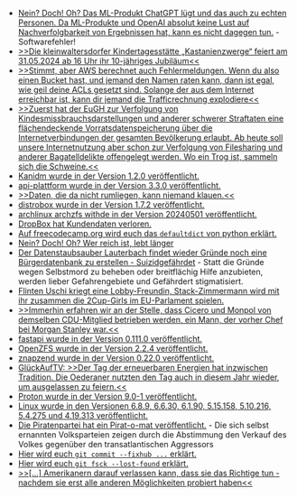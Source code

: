 * [Nein? Doch! Oh? Das ML-Produkt ChatGPT lügt und das auch zu echten Personen. Da ML-Produkte und OpenAI absolut keine Lust auf Nachverfolgbarkeit von Ergebnissen hat, kann es nicht dagegen tun.](https://noyb.eu/de/chatgpt-provides-false-information-about-people-and-openai-cant-correct-it) - Softwarefehler!
* [>>Die kleinwaltersdorfer Kindertagesstätte „Kastanienzwerge“ feiert am 31.05.2024 ab 16 Uhr ihr 10-jähriges Jubiläum<<](https://kleinwaltersdorf.de/index.php/2024/04/28/10-jahre-kastanienzwerge/)
* [>>Stimmt, aber AWS berechnet auch Fehlermeldungen. Wenn du also einen Bucket hast, und jemand den Namen raten kann, dann ist egal, wie geil deine ACLs gesetzt sind. Solange der aus dem Internet erreichbar ist, kann dir jemand die Trafficrechnung explodiere<<](https://blog.fefe.de/?ts=98ce33e2)
* [>>Zuerst hat der EuGH zur Verfolgung von Kindesmissbrauchsdarstellungen und anderer schwerer Straftaten eine flächendeckende Vorratsdatenspeicherung über die Internetverbindungen der gesamten Bevölkerung erlaubt. Ab heute soll unsere Internetnutzung aber schon zur Verfolgung von Filesharing und anderer Bagatelldelikte offengelegt werden. Wo ein Trog ist, sammeln sich die Schweine.<<](https://www.patrick-breyer.de/piraten-zur-vorratsdatenspeicherung-wo-ein-trog-ist-sammeln-sich-die-schweine/)
* [Kanidm wurde in der Version 1.2.0 veröffentlicht.](https://github.com/kanidm/kanidm/releases/tag/v1.2.0)
* [api-plattform wurde in der Version 3.3.0 veröffentlicht.](https://github.com/api-platform/api-platform/releases/tag/v3.3.0)
* [>>Daten, die da nicht rumliegen, kann niemand klauen.<<](https://blog.fefe.de/?ts=98cc77b5)
* [distrobox wurde in der Version 1.7.2 veröffentlicht.](https://github.com/89luca89/distrobox/releases/tag/1.7.2.0)
* [archlinux archzfs withde in der Version 20240501 veröffentlicht.](https://github.com/stevleibelt/arch-linux-live-cd-iso-with-zfs/releases/tag/20240501)
* [DropBox hat Kundendaten verloren.](https://www.bleepingcomputer.com/news/security/dropbox-says-hackers-stole-customer-data-auth-secrets-from-esignature-service/)
* [Auf freecodecamp.org wird euch das `defaultdict` von python erklärt.](https://www.freecodecamp.org/news/how-to-use-defaultdict-python/)
* [Nein? Doch! Oh? Wer reich ist, lebt länger](https://blog.fefe.de/?ts=98cd2ce8)
* [Der Datenstaubsauber Lauterbach findet wieder Gründe noch eine Bürgerdatenbank zu erstellen - Suizidgefährdet](https://blog.fefe.de/?ts=98cd68ac) - Statt die Gründe wegen Selbstmord zu beheben oder breitflächig Hilfe anzubieten, werden lieber Gefahrengebiete und Gefährdert stigmatisiert.
* [Flinten Uschi kriegt eine Lobby-Freundin, Stack-Zimmermann wird mit ihr zusammen die 2Cup-Girls im EU-Parlament spielen.](https://blog.fefe.de/?ts=98cd9114)
* [>>Immerhin erfahren wir an der Stelle, dass Cicero und Monpol von demselben CDU-Mitglied betrieben werden, ein Mann, der vorher Chef bei Morgan Stanley war.<<](https://blog.fefe.de/?ts=98cdfe7c)
* [fastapi wurde in der Version 0.111.0 veröffentlicht.](https://github.com/tiangolo/fastapi/releases/tag/0.111.0)
* [OpenZFS wurde in der Version 2.2.4 veröffentlicht.](https://github.com/openzfs/zfs/releases/tag/zfs-2.2.4)
* [znapzend wurde in der Version 0.22.0 veröffentlicht.](https://github.com/oetiker/znapzend/releases/tag/v0.22.0)
* [GlückAufTV: >>Der Tag der erneuerbaren Energien hat inzwischen Tradition. Die Oederaner nutzten den Tag auch in diesem Jahr wieder, um ausgelassen zu feiern.<<](https://www.youtube.com/watch?v=tJROnrkcXGQ)
* [Proton wurde in der Version 9.0-1 veröffentlicht.](https://www.phoronix.com/news/Proton-9.0-1-Released)
* [Linux wurde in den Versionen 6.8.9, 6.6.30, 6.1.90, 5.15.158, 5.10.216, 5.4.275 und 4.19.313 veröffentlicht.](https://lwn.net/Articles/972209/)
* [Die Piratenpartei hat ein Pirat-o-mat veröffentlicht.](https://www.patrick-breyer.de/der-pirat-o-mat-onlineanwendung-zum-vergleich-der-politischen-meinung-mit-echten-abstimmungen-im-eu-parlament-startet/) - Die sich selbst ernannten Volksparteien zeigen durch die Abstimmung den Verkauf des Volkes gegenüber den transatlantischen Aggressors
* [Hier wird euch `git commit --fixhub ...` erklärt.](https://www.30secondsofcode.org/git/s/create-fixup-commit/)
* [Hier wird euch `git fsck --lost-found` erklärt.](https://www.30secondsofcode.org/git/s/find-lost-files/)
* [>>[...] Amerikanern darauf verlassen kann, dass sie das Richtige tun - nachdem sie erst alle anderen Möglichkeiten probiert haben<<](https://blog.fefe.de/?ts=98c8d5bb)
